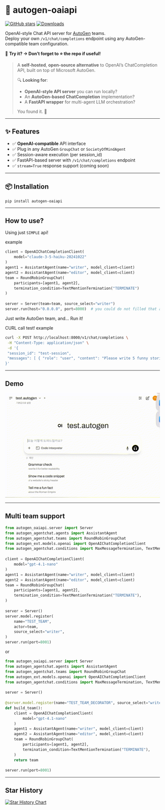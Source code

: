 # 🧠 autogen-oaiapi
[![GitHub stars](https://img.shields.io/github/stars/SongChiYoung/autogen-oaiapi?style=social)](https://github.com/SongChiYoung/autogen-oaiapi/stargazers)
[![Downloads](https://static.pepy.tech/personalized-badge/autogen-oaiapi?period=week&units=international_system&left_color=gray&right_color=orange&left_text=Downloads/week)](https://pepy.tech/project/autogen-oaiapi)

OpenAI-style Chat API server for [AutoGen](https://github.com/microsoft/autogen) teams.  
Deploy your own `/v1/chat/completions` endpoint using any AutoGen-compatible team configuration.

🚀 **Try it? → Don’t forget to ⭐ the repo if useful!**


> A **self-hosted**, **open-source alternative** to OpenAI’s ChatCompletion API, built on top of Microsoft AutoGen.
> 
> 🔍 **Looking for**:
> - **OpenAI-style API server** you can run locally?
> - An **AutoGen-based ChatCompletion** implementation?
> - A **FastAPI wrapper** for multi-agent LLM orchestration?
> 
> You found it. 🚀


---

## ✨ Features

- ✅ **OpenAI-compatible** API interface
- ✅ Plug in any AutoGen `GroupChat` or `SocietyOfMindAgent`
- ✅ Session-aware execution (per session_id)
- ✅ FastAPI-based server with `/v1/chat/completions` endpoint
- ✅ `stream=True` response support (coming soon)

---

## 📦 Installation
```shell
pip install autogen-oaiapi
```

---

## How to use?
Using just `SIMPLE` api!

example
```python
client = OpenAIChatCompletionClient(
    model="claude-3-5-haiku-20241022"
)
agent1 = AssistantAgent(name="writer", model_client=client)
agent2 = AssistantAgent(name="editor", model_client=client)
team = RoundRobinGroupChat(
    participants=[agent1, agent2],
    termination_condition=TextMentionTermination("TERMINATE")
)

server = Server(team=team, source_select="writer")
server.run(host="0.0.0.0", port=8000)  # you could do not filled that args. default is that host="0.0.0.0", port=8000
```

Just write AutoGen team, and... Run it!

CURL call test!
example
```bash
curl -X POST http://localhost:8000/v1/chat/completions \
 -H "Content-Type: application/json" \
 -d '{
 "session_id": "test-session",
 "messages": [ { "role": "user", "content": "Please write 5 funny stories." } ]
}'
```

---

## Demo
![Demo](https://github.com/SongChiYoung/autogen-oaiapi/blob/main/demo.gif?raw=true)


---

## Multi team support
```python
from autogen_oaiapi.server import Server
from autogen_agentchat.agents import AssistantAgent
from autogen_agentchat.teams import RoundRobinGroupChat
from autogen_ext.models.openai import OpenAIChatCompletionClient
from autogen_agentchat.conditions import MaxMessageTermination, TextMentionTermination

client = OpenAIChatCompletionClient(
    model="gpt-4.1-nano"
)
agent1 = AssistantAgent(name="writer", model_client=client)
agent2 = AssistantAgent(name="editor", model_client=client)
team = RoundRobinGroupChat(
    participants=[agent1, agent2],
    termination_condition=TextMentionTermination("TERMINATE"),
)

server = Server()
server.model.register(
    name="TEST_TEAM",
    actor=team,
    source_select="writer",
)
server.run(port=8001)
```

or 

```python
from autogen_oaiapi.server import Server
from autogen_agentchat.agents import AssistantAgent
from autogen_agentchat.teams import RoundRobinGroupChat
from autogen_ext.models.openai import OpenAIChatCompletionClient
from autogen_agentchat.conditions import MaxMessageTermination, TextMentionTermination

server = Server()

@server.model.register(name="TEST_TEAM_DECORATOR", source_select="writer")
def build_team():
    client = OpenAIChatCompletionClient(
        model="gpt-4.1-nano"
    )
    agent1 = AssistantAgent(name="writer", model_client=client)
    agent2 = AssistantAgent(name="editor", model_client=client)
    team = RoundRobinGroupChat(
        participants=[agent1, agent2],
        termination_condition=TextMentionTermination("TERMINATE"),
    )
    return team

server.run(port=8001)
```

---

## Star History

[![Star History Chart](https://api.star-history.com/svg?repos=SongChiYoung/autogen-oaiapi&type=Date)](https://www.star-history.com/#SongChiYoung/autogen-oaiapi&Date)
